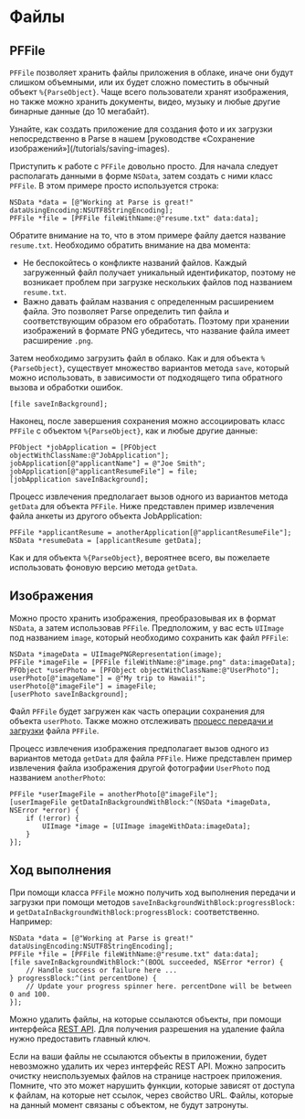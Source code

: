# Файлы

## PFFile

`PFFile` позволяет хранить файлы приложения в облаке, иначе они будут слишком объемными, или их будет сложно поместить в обычный объект `%{ParseObject}`. Чаще всего пользователи хранят изображения, но также можно хранить документы, видео, музыку и любые другие бинарные данные (до 10 мегабайт).

<div class='tip info'><div>
  Узнайте, как создать приложение для создания фото и их загрузки непосредственно в Parse в нашем [руководстве «Сохранение изображений»](/tutorials/saving-images).
</div></div>

Приступить к работе с `PFFile` довольно просто. Для начала следует располагать данными в форме `NSData`, затем создать с ними класс `PFFile`. В этом примере просто используется строка:

```objc
NSData *data = [@"Working at Parse is great!" dataUsingEncoding:NSUTF8StringEncoding];
PFFile *file = [PFFile fileWithName:@"resume.txt" data:data];
```

Обратите внимание на то, что в этом примере файлу дается название `resume.txt`. Необходимо обратить внимание на два момента: 

*   Не беспокойтесь о конфликте названий файлов. Каждый загруженный файл получает уникальный идентификатор, поэтому не возникает проблем при загрузке нескольких файлов под названием `resume.txt`.
*   Важно давать файлам названия с определенным расширением файла. Это позволяет Parse определить тип файла и соответствующим образом его обработать. Поэтому при хранении изображений в формате PNG убедитесь, что название файла имеет расширение `.png`.

Затем необходимо загрузить файл в облако. Как и для объекта `%{ParseObject}`, существует множество вариантов метода `save`, который можно использовать, в зависимости от подходящего типа обратного вызова и обработки ошибок.

```objc
[file saveInBackground];
```

Наконец, после завершения сохранения можно ассоциировать класс `PFFile` с объектом `%{ParseObject}`, как и любые другие данные:

```objc
PFObject *jobApplication = [PFObject objectWithClassName:@"JobApplication"];
jobApplication[@"applicantName"] = @"Joe Smith";
jobApplication[@"applicantResumeFile"] = file;
[jobApplication saveInBackground];
```

Процесс извлечения предполагает вызов одного из вариантов метода `getData` для объекта `PFFile`. Ниже представлен пример извлечения файла анкеты из другого объекта JobApplication:

```objc
PFFile *applicantResume = anotherApplication[@"applicantResumeFile"];
NSData *resumeData = [applicantResume getData];
```

Как и для объекта `%{ParseObject}`, вероятнее всего, вы пожелаете использовать фоновую версию метода `getData`.

## Изображения

Можно просто хранить изображения, преобразовывая их в формат `NSData`, а затем использовав `PFFile`. Предположим, у вас есть `UIImage` под названием `image`, который необходимо сохранить как файл `PFFile`:

```objc
NSData *imageData = UIImagePNGRepresentation(image);
PFFile *imageFile = [PFFile fileWithName:@"image.png" data:imageData];
PFObject *userPhoto = [PFObject objectWithClassName:@"UserPhoto"];
userPhoto[@"imageName"] = @"My trip to Hawaii!";
userPhoto[@"imageFile"] = imageFile;
[userPhoto saveInBackground];
```

Файл `PFFile` будет загружен как часть операции сохранения для объекта `userPhoto`. Также можно отслеживать [процесс передачи и загрузки](/docs/ru/ios_guide#files-progress) файла `PFFile`.

Процесс извлечения изображения предполагает вызов одного из вариантов метода `getData` для файла `PFFile`. Ниже представлен пример извлечения файла изображения другой фотографии `UserPhoto` под названием `anotherPhoto`:

```objc
PFFile *userImageFile = anotherPhoto[@"imageFile"];
[userImageFile getDataInBackgroundWithBlock:^(NSData *imageData, NSError *error) {
    if (!error) {
        UIImage *image = [UIImage imageWithData:imageData];
    }
}];
```

## Ход выполнения

При помощи класса `PFFile` можно получить ход выполнения передачи и загрузки при помощи методов `saveInBackgroundWithBlock:progressBlock:` и `getDataInBackgroundWithBlock:progressBlock:` соответственно. Например:

```objc
NSData *data = [@"Working at Parse is great!" dataUsingEncoding:NSUTF8StringEncoding];
PFFile *file = [PFFile fileWithName:@"resume.txt" data:data];
[file saveInBackgroundWithBlock:^(BOOL succeeded, NSError *error) {
    // Handle success or failure here ... 
} progressBlock:^(int percentDone) {
    // Update your progress spinner here. percentDone will be between 0 and 100.
}];
```

Можно удалить файлы, на которые ссылаются объекты, при помощи интерфейса [REST API](/docs/rest#files-deleting). Для получения разрешения на удаление файла нужно предоставить главный ключ.

Если на ваши файлы не ссылаются объекты в приложении, будет невозможно удалить их через интерфейс REST API. Можно запросить очистку неиспользуемых файлов на странице настроек приложения. Помните, что это может нарушить функции, которые зависят от доступа к файлам, на которые нет ссылок, через свойство URL. Файлы, которые на данный момент связаны с объектом, не будут затронуты.
